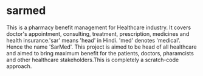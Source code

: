 # sarmed
This is a pharmacy benefit management for Healthcare industry. It covers doctor's appointment, consulting, treatment, prescription, medicines and health insurance.'sar' means 'head' in Hindi. 'med' denotes 'medical'. Hence the name 'SarMed'. This project is aimed to be head of all healthcare and aimed to bring maximum benefit for the patients, doctors, pharamcists and other healthcare stakeholders.This is completely a scratch-code approach. 
